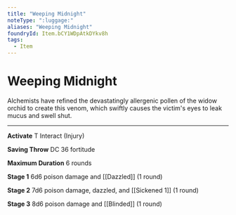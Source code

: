 ```yaml
---
title: "Weeping Midnight"
noteType: ":luggage:"
aliases: "Weeping Midnight"
foundryId: Item.bCY1WDpAtkDYkv8h
tags:
  - Item
---
```


# Weeping Midnight

Alchemists have refined the devastatingly allergenic pollen of the widow orchid to create this venom, which swiftly causes the victim's eyes to leak mucus and swell shut.

* * *

**Activate** T Interact (Injury)

**Saving Throw** DC 36 fortitude

**Maximum Duration** 6 rounds

**Stage 1** 6d6 poison damage and [[Dazzled]] (1 round)

**Stage 2** 7d6 poison damage, dazzled, and [[Sickened 1]] (1 round)

**Stage 3** 8d6 poison damage and [[Blinded]] (1 round)
